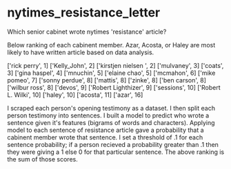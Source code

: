 # nytimes_resistance_letter
Which senior cabinet wrote nytimes 'resistance' article? 

Below ranking of each cabinent member. Azar, Acosta, or Haley are most likely to have written article based on data analysis. 


['rick perry', 1]
['Kelly_John', 2]
['kirstjen nielsen ', 2]
['mulvaney', 3]
['coats', 3]
['gina haspel', 4]
['mnuchin', 5]
['elaine chao', 5]
['mcmahon', 6]
['mike pomeo', 7]
['sonny perdue', 8]
['mattis', 8]
['zinke', 8]
['ben carson', 8]
['wilbur ross', 8]
['devos', 9]
['Robert Lighthizer', 9]
['sessions', 10]
['Robert L. Wilki', 10]
['haley', 10]
['acosta', 11]
['azar', 16]


I scraped each person's opening testimony as a dataset. I then split each person testimony into sentences. I built a model to predict who wrote a sentence given it's features (bigrams of words and characters). 
Applying model to each sentence of resistance article gave a probability that a cabinent member wrote that sentence. 
I set a threshold of .1 for each sentence probability; if a person recieved a probability greater than .1 then they were giving a 1 else 0 for that particular sentence. The above ranking is the sum of those scores. 

